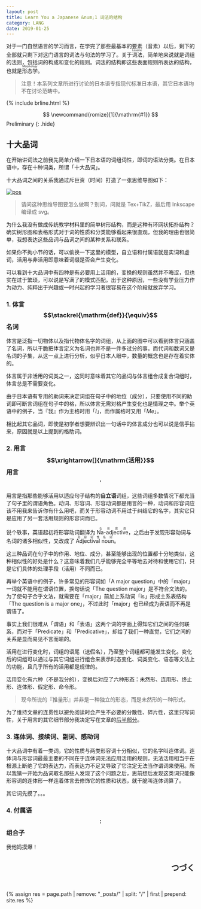 ```yaml
---
layout: post
title: Learn You a Japanese &num;1 词法的结构
category: LANG
date: 2019-01-25
---
```


对于一门自然语言的学习而言，在学完了那些最基本的要素（音素）以后，剩下的全部就只剩下对这门语言的词法与句法的学习了。关于<ruby>词法<rt>Lexeme</rt></ruby>，简单地来说就是词组的法则，包括词的构成和变化的规则。词法的结构即这些表面规则所表达的结构，也就是<ruby>形态学<rt>Morphology</rt></ruby>。

> 注意！本系列文章所进行讨论的日本语专指现代标准日本语，其它日本语均不在讨论范畴中。

{% include brline.html %}

$$
\newcommand{romize}[1]{\mathrm{#1}}
$$ Preliminary
{: .hide}

## 十大品词

在开始讲词法之前我先简单介绍一下日本语的词组词性，即词的语法分类。在日本语中，存在十种词类，所谓「十大品词」。

十大品词之间的关系我通过斥巨资（时间）打造了一张思维导图如下：

[![pos]][pos]

> 请问这种思维导图要怎么做啊？别问，问就是 Tex+TikZ，最后用 Inkscape 编译成 svg。

为什么我没有做成传统教学材料里的简单树形结构，而是这种有环网状拓扑结构？确实树形图和表格形式对于词的性质和分类能够看起来很直观，但我的理由也很简单，我想表达这些品词与品词之间的某种关系和联系。

如果你不拘小节的话，可以偷换一下这里的模型，自立语和付属语就是实词和虚词，活用与非活用即意味着词缀是否会产生变化。

可以看到十大品词中有四种是有必要用上活用的，变换的规则虽然并不晦涩，但也实在过于繁琐，可以说是写满了的模式匹配。出于这种原因，一些没有学业压力作为动力、纯粹出于兴趣或一时兴起的学习者很容易在这个阶段就放弃学习。

### 1. 体言 $$\stackrel{\mathrm{def}}{\equiv}$$ 名词

体言是泛指一切物体以及指代物体名字的词组，从上面的图中可以看到体言只涵盖了名词，所以干脆把体言定义为名词也并不是一件多过分的事。而代词和数词又是名词的子集，从这一点上进行分析，似乎日本人眼中，数量的概念也是存在着实体的。

体言属于非活用的词类之一，这同时意味着其它的品词与体言组合成复合词组时，体言总是不需要变化。

由于日本语有专用的助词来决定词组在句子中的地位（成分），只要使用不同的助词即可断言词组在句子中的格，所以体言无需对格产生变化也是情理之中。举个英语中的例子，当『我』作为主格时用「_I_」，而作属格时又用「_Me_」。

相比起其它品词，即使是初学者想要辨识出一句话中的体言成分也可以说是信手拈来，原因就是以上提到的格助词。

### 2. 用言 $$\xrightarrow[]{\mathrm{活用}}$$ 用言$$^\prime$$

用言是指那些能够活用以适应句子结构的**自立语**词组，这些词组多数情况下都充当了句子里的谓语角色。动词、形容词、形容动词都是用言的一种，动词和形容词应该不用我来告诉你有什么用吧，而关于形容动词不用过于纠结它的名字，其实它只是应用了另一套活用规则的形容词而已。

说个轶事，英语起初将形容动词翻译为 <ruby>Na-adjective<rt>な形容词</rt></ruby>，之后由于发现形容动词与名词的诸多相似性，又改成了 <ruby>Adjectival noun<rt>形容词性名词</rt></ruby>。

这三种品词在句子中的作用、地位、成分，甚至能够出现的位置都十分地类似，这种相似性的好处是什么？这意味着我们几乎能够完全平等地去对待和使用它们，只是它们具体的处理手段（活用）不同而已。

再举个英语中的例子，许多常见的形容词如「A major question」中的「major」一词就不能用在谓语位置，换句话说「The question major」是不符合文法的。为了使句子合乎文法，就需要在「major」前加上系动词「is」形成主系表结构「The question is a major one」，不过此时「major」也已经成为表语而不再是谓语了。

事实上我们很难从「谓语」和「表语」这两个词的字面上得知它们之间的任何联系，而对于「Predicate」和「Predicative」，却给了我们一种直觉，它们之间的关系是显而易见不言而喻的。

活用在进行变化时，词组的语尾（送假名），乃至整个词组都可能发生变化。变化后的词组可以通过与其它词组进行组合来表示时态变化、词类变化、语态等文法上的功能，且几乎所有的活用都是规律的。

活用变化有六种（不是我分的），变换后对应了六种形态：未然形、连用形、终止形、连体形、假定形、命令形。

> 现今所说的『推量形』并非是一种独立的形态，而是未然形的一种形式。

为了维持文章的连贯性以避免阅读时会产生不必要的分散性、碎片性，这里只写词性，关于用言的其它细节部分我决定写在文章的[后半部分](#活用的变换)。

### 3. 连体词、接续词、副词、感动词

十大品词中有着一类词，它的性质与两类形容词十分相似，它的名字叫连体词。连体词与形容词最最主要的不同在于连体词无法应用活用的规则，无法活用相当于在根源上断绝了它的表达力，而表达力不足又导致了它注定无法当作谓词来使用。所以我猜一开始为品词取名那些人发现了这个问题之后，思前想后发现这类词只能像形容词的连体形一样连着体言去修饰它的性质和状态，就干脆叫连体词算了。

其它词先摸了。。。

### 4. 付属语 $$:$$ 组合子

我他妈摸爆！

<div align="right"><h2>つづく</h2></div>

<!--
### 5. 词$$_1$$ $$\circ$$ 词$$_2$$ $$\stackrel{?}{=}$$ 词$$_3$$

上一章就音素而言稍微谈了一点关于组合的方式，

第七种形态，

教材只写了变化，没有写组合

但是，体言真的没有活用吗？在接着往下看之前，不妨把体言的活用当作一种 $$x \rightarrow x$$ 的自态射（自圈），即它的活用就是他自己。


可以简单地形式化如下：

$$\frac{\Gamma \vdash x : \sigma \qquad \Gamma \vdash u : \sigma}{\Gamma \vdash x \circ u : \sigma}$$

其中 $$\sigma\subset \{名词, 动词, 形容词, ...\}$$，$$\tau$$ 是某种自立语（包括体言）的类型。

{% include brline.html %}

## 活用的变换

对于连体形，我们可以构造 lambda 抽象：

$$
  \frac{\Gamma \vdash x : \sigma \qquad \Gamma, x : \sigma \vdash t : \sigma \xrightarrow{连体} \tau }
       {\Gamma \vdash \lambda x : \sigma . t(x) : \sigma \rightarrow \tau}
$$

其中 $$\sigma$$ 是用言的类型，$$\tau$$ 是连体词的类型。

对于连用形，突然想到个笑话：

- よくない。
- なくよくない。
- なくなくよくない。
- なくなくなくよくない。
- 。。。。。。

less ness

虽然很怪，但还是笑死我了，不动点组合子，哈哈哈，，，

{% include brline.html %}


<!--
## 音韵的结构

伪基百科。。。

## 句法的结构

原则上你还是可以通过其它简单的规则将你的想法组合成符合文法的句子，组成的句子可能变得很怪，但你却不能说它是文法错误的。我不信存在一个句型是无可代替的，只有它才能表达出某种意思，因为如果真的有，那它就是词汇而不是句式了。

句子的成分，语义关系，格由格助词断言，语序显得不那么重要，意思到位


实际上可以一个句式和一个词组是没有太大区别的

### 词法闭包

### 谓词是句子的核心

说起来，用言 和 体言这个称呼其实有点怪， 体：主体：body，用：APPLY

这一部分不太准确。显然，宾语补足语和双宾语是三个参数的动词的两种重载。He makes me happy.就不能说成He makes me hapiness.，后者属于参数类型传错了。

<!--
$$
\begin{CD}
K(X) @>>{qq}> H(X;\mathbb Q);\\
@VVV @VVV \\
K(Y) @>{ch}>> H(Y;\mathbb Q);
\end{CD}
$$

$$
\cfrac{\Gamma \vdash A, \Delta \qquad \Sigma, A \vdash \Pi} {\Gamma, \Sigma \vdash \Delta, \Pi} \quad(\mathit{Cut})
$$
-->

<ruby><rt></rt></ruby>


{% assign res = page.path | remove: "_posts/" | split: "/" | first | prepend: site.res %}


[pos]: {{res}}/pos.svg
